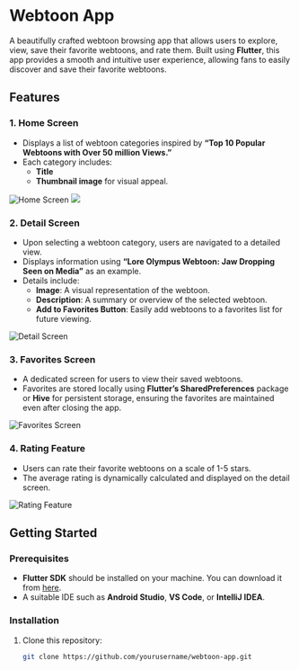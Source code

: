# Webtoon App

A beautifully crafted webtoon browsing app that allows users to explore, view, save their favorite webtoons, and rate them. Built using **Flutter**, this app provides a smooth and intuitive user experience, allowing fans to easily discover and save their favorite webtoons.

## Features

### 1. Home Screen
- Displays a list of webtoon categories inspired by **“Top 10 Popular Webtoons with Over 50 million Views.”**
- Each category includes:
  - **Title**
  - **Thumbnail image** for visual appeal.

![Home Screen](C:\Users\wwwpr\Desktop\Screenshot_1728657335.png)
![](C:\Users\wwwpr\Desktop\Screenshot_1728657343.png)

### 2. Detail Screen
- Upon selecting a webtoon category, users are navigated to a detailed view.
- Displays information using **“Lore Olympus Webtoon: Jaw Dropping Seen on Media”** as an example.
- Details include:
  - **Image**: A visual representation of the webtoon.
  - **Description**: A summary or overview of the selected webtoon.
  - **Add to Favorites Button**: Easily add webtoons to a favorites list for future viewing.

![Detail Screen](assets/images/detail_screen.png)

### 3. Favorites Screen
- A dedicated screen for users to view their saved webtoons.
- Favorites are stored locally using **Flutter’s SharedPreferences** package or **Hive** for persistent storage, ensuring the favorites are maintained even after closing the app.

![Favorites Screen](assets/images/favorites_screen.png)

### 4. Rating Feature
- Users can rate their favorite webtoons on a scale of 1-5 stars.
- The average rating is dynamically calculated and displayed on the detail screen.

![Rating Feature](assets/images/rating_feature.png)

## Getting Started

### Prerequisites
- **Flutter SDK** should be installed on your machine. You can download it from [here](https://flutter.dev/docs/get-started/install).
- A suitable IDE such as **Android Studio**, **VS Code**, or **IntelliJ IDEA**.

### Installation
1. Clone this repository:
   ```bash
   git clone https://github.com/yourusername/webtoon-app.git
